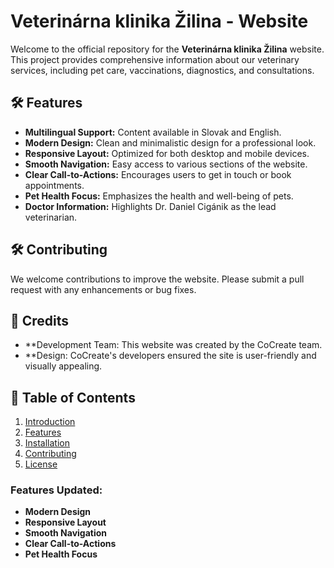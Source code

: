 # Veterinárna klinika Žilina - Website

Welcome to the official repository for the **Veterinárna klinika Žilina** website. This project provides comprehensive information about our veterinary services, including pet care, vaccinations, diagnostics, and consultations.

## 🛠 Features

- **Multilingual Support:** Content available in Slovak and English.
- **Modern Design:** Clean and minimalistic design for a professional look.
- **Responsive Layout:** Optimized for both desktop and mobile devices.
- **Smooth Navigation:** Easy access to various sections of the website.
- **Clear Call-to-Actions:** Encourages users to get in touch or book appointments.
- **Pet Health Focus:** Emphasizes the health and well-being of pets.
- **Doctor Information:** Highlights Dr. Daniel Cigánik as the lead veterinarian.

## 🛠️ Contributing
We welcome contributions to improve the website. Please submit a pull request with any enhancements or bug fixes.

## 👥 Credits
- **Development Team: This website was created by the CoCreate team.
- **Design: CoCreate's developers ensured the site is user-friendly and visually appealing.

## 📑 Table of Contents

1. [Introduction](#introduction)
2. [Features](#features)
3. [Installation](#installation)
4. [Contributing](#contributing)
5. [License](#license)



### Features Updated:
- **Modern Design**
- **Responsive Layout**
- **Smooth Navigation**
- **Clear Call-to-Actions**
- **Pet Health Focus**
